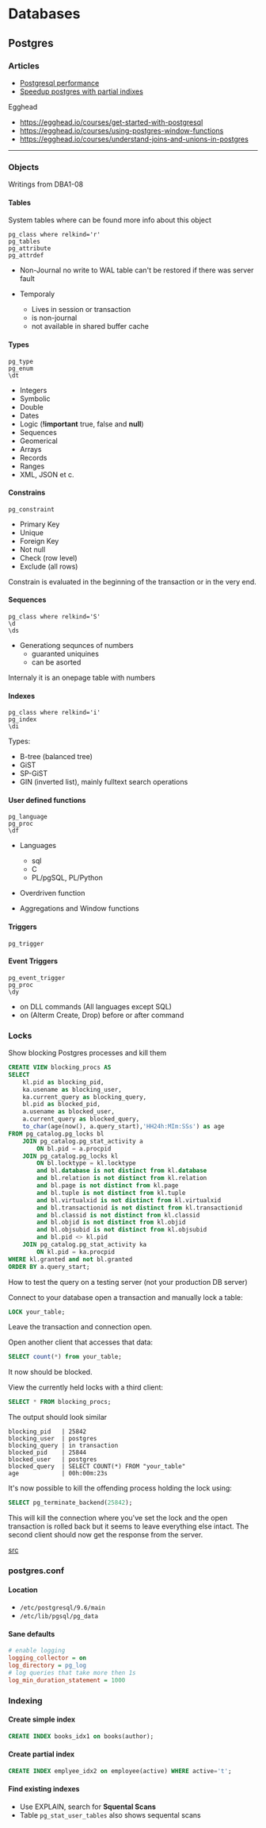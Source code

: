 # Databases

## Postgres

### Articles
+ [Postgresql performance](http://www.revsys.com/writings/postgresql-performance.html)
+ [Speedup postgres with partial indixes](https://blog.heapanalytics.com/speeding-up-postgresql-queries-with-partial-indexes/)

Egghead
- https://egghead.io/courses/get-started-with-postgresql
- https://egghead.io/courses/using-postgres-window-functions
- https://egghead.io/courses/understand-joins-and-unions-in-postgres


***
### Objects

Writings from DBA1-08

#### Tables
System tables where can be found more info about this object

```
pg_class where relkind='r'
pg_tables
pg_attribute
pg_attrdef
```

- Non-Journal
    no write to WAL
    table can't be restored if there was server fault

- Temporaly
    - Lives in session or transaction
    - is non-journal
    - not available in shared buffer cache

#### Types

```
pg_type
pg_enum
\dt
```

- Integers
- Symbolic
- Double
- Dates
- Logic (__!important__ true, false and __null__)
- Sequences
- Geomerical
- Arrays
- Records
- Ranges
- XML, JSON et c.

#### Constrains

```
pg_constraint
```

- Primary Key
- Unique
- Foreign Key
- Not null
- Check (row level)
- Exclude (all rows)

Constrain is evaluated in the beginning of the transaction or in the very end.

#### Sequences

```
pg_class where relkind='S'
\d
\ds
```

- Generationg sequnces of numbers
    - guaranted uniquines
    - can be asorted

Internaly it is an onepage table with numbers

#### Indexes

```
pg_class where relkind='i'
pg_index
\di
```

Types:
- B-tree (balanced tree)
- GiST
- SP-GiST
- GIN (inverted list), mainly fulltext search operations

#### User defined functions

```
pg_language
pg_proc
\df
```

- Languages
    - sql
    - C
    - PL/pgSQL, PL/Python

- Overdriven function
- Aggregations and Window functions

#### Triggers

```
pg_trigger
```

#### Event Triggers

```
pg_event_trigger
pg_proc
\dy
```
- on DLL commands (All languages except SQL)
- on (Alterm Create, Drop) before or after command

### Locks
Show blocking Postgres processes and kill them

```sql
CREATE VIEW blocking_procs AS
SELECT 
    kl.pid as blocking_pid,
    ka.usename as blocking_user,
    ka.current_query as blocking_query,
    bl.pid as blocked_pid,
    a.usename as blocked_user, 
    a.current_query as blocked_query, 
    to_char(age(now(), a.query_start),'HH24h:MIm:SSs') as age
FROM pg_catalog.pg_locks bl
    JOIN pg_catalog.pg_stat_activity a 
        ON bl.pid = a.procpid
    JOIN pg_catalog.pg_locks kl 
        ON bl.locktype = kl.locktype
        and bl.database is not distinct from kl.database
        and bl.relation is not distinct from kl.relation
        and bl.page is not distinct from kl.page
        and bl.tuple is not distinct from kl.tuple
        and bl.virtualxid is not distinct from kl.virtualxid
        and bl.transactionid is not distinct from kl.transactionid
        and bl.classid is not distinct from kl.classid
        and bl.objid is not distinct from kl.objid
        and bl.objsubid is not distinct from kl.objsubid
        and bl.pid <> kl.pid 
    JOIN pg_catalog.pg_stat_activity ka 
        ON kl.pid = ka.procpid
WHERE kl.granted and not bl.granted
ORDER BY a.query_start;
```

How to test the query on a testing server (not your production DB server)

Connect to your database open a transaction and manually lock a table:

```sql
LOCK your_table;
```

Leave the transaction and connection open.

Open another client that accesses that data:

```sql
SELECT count(*) from your_table;
```

It now should be blocked.

View the currently held locks with a third client:

```sql
SELECT * FROM blocking_procs;
```

The output should look similar

```
blocking_pid   | 25842
blocking_user  | postgres
blocking_query | in transaction
blocked_pid    | 25844
blocked_user   | postgres
blocked_query  | SELECT COUNT(*) FROM "your_table"
age            | 00h:00m:23s
```

It's now possible to kill the offending process holding the lock using:

```sql
SELECT pg_terminate_backend(25842);
```

This will kill the connection where you've set the lock and the open transaction is rolled back but it seems to leave everything else intact. The second client should now get the response from the server.

[src](http://ghostwritten-insomnia.blogspot.ru/2013/04/show-blocking-postgres-processes-and.html)

### postgres.conf

#### Location
* `/etc/postgresql/9.6/main`
* `/etc/lib/pgsql/pg_data`

#### Sane defaults
```ini
# enable logging
logging_collector = on
log_directory = pg_log
# log queries that take more then 1s
log_min_duration_statement = 1000
```

### Indexing

#### Create simple index
```sql
CREATE INDEX books_idx1 on books(author);
```

#### Create partial index
```sql
CREATE INDEX emplyee_idx2 on employee(active) WHERE active='t';
```

#### Find existing indexes
* Use EXPLAIN, search for __Squental Scans__
* Table `pg_stat_user_tables` also shows sequental scans
